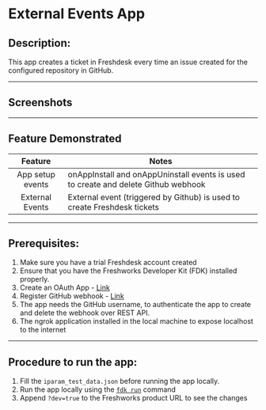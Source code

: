 # External Events App

## Description:

This app creates a ticket in Freshdesk every time an issue created for the configured repository in GitHub.

---

## Screenshots

---

## Feature Demonstrated

|     Feature      | Notes                                                                              |
| :--------------: | ---------------------------------------------------------------------------------- |
| App setup events | onAppInstall and onAppUninstall events is used to create and delete Github webhook |
| External Events  | External event (triggered by Github) is used to create Freshdesk tickets           |

---

## Prerequisites:

1. Make sure you have a trial Freshdesk account created
2. Ensure that you have the Freshworks Developer Kit (FDK) installed properly.
3. Create an OAuth App - [Link](https://developer.github.com/apps/building-oauth-apps/creating-an-oauth-app/)
4. Register GitHub webhook - [Link](https://developer.github.com/webhooks/creating/)
5. The app needs the GitHub username, to authenticate the app to create and delete the webhook over REST API.
6. The ngrok application installed in the local machine to expose localhost to the internet

---

## Procedure to run the app:

1. Fill the `iparam_test_data.json` before running the app locally.
2. Run the app locally using the [`fdk run`](https://developers.freshchat.com/v2/docs/freshworks-cli/#run) command
3. Append `?dev=true` to the Freshworks product URL to see the changes
